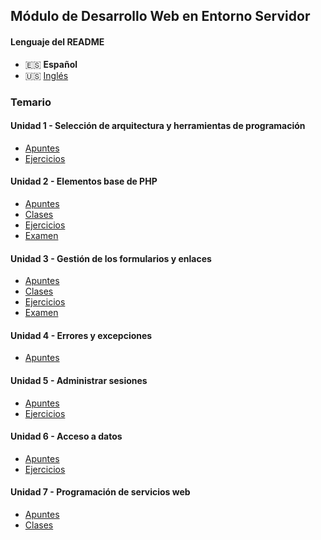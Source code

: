 ## Módulo de Desarrollo Web en Entorno Servidor

#### Lenguaje del README

-   🇪🇸 **Español**
-   🇺🇸 [Inglés](./README-en.md)

### Temario

#### Unidad 1 - Selección de arquitectura y herramientas de programación

-   [Apuntes](./unidad1-seleccion_de_arquitecturas_y_herramientas_de_programacion/apuntes/)
-   [Ejercicios](./unidad1-seleccion_de_arquitecturas_y_herramientas_de_programacion/ejercicios/)

#### Unidad 2 - Elementos base de PHP

-   [Apuntes](./unidad2-elementos_base_de_php/apuntes/)
-   [Clases](./unidad2-elementos_base_de_php/clases/)
-   [Ejercicios](./unidad2-elementos_base_de_php/ejercicios/)
-   [Examen](./unidad2-elementos_base_de_php/examen/)

#### Unidad 3 - Gestión de los formularios y enlaces

-   [Apuntes](./unidad3-gestion_de_los_formularios_y_enlaces/apuntes/)
-   [Clases](./unidad3-gestion_de_los_formularios_y_enlaces/clases/)
-   [Ejercicios](./unidad3-gestion_de_los_formularios_y_enlaces/ejercicios/)
-   [Examen](./unidad3-gestion_de_los_formularios_y_enlaces/examen/)

#### Unidad 4 - Errores y excepciones

-   [Apuntes](./unidad4-errores_y_excepciones/apuntes/)

#### Unidad 5 - Administrar sesiones

-   [Apuntes](./unidad5-administrar_sesiones/apuntes/)
-   [Ejercicios](./unidad5-administrar_sesiones/ejercicios/)

#### Unidad 6 - Acceso a datos

-   [Apuntes](./unidad6-acceso_a_datos/apuntes/)
-   [Ejercicios](./unidad6-acceso_a_datos/ejercicios/)

#### Unidad 7 - Programación de servicios web

-   [Apuntes](./unidad7-programacion_de_servicios_web/apuntes/)
-   [Clases](./unidad7-programacion_de_servicios_web/clases/)

